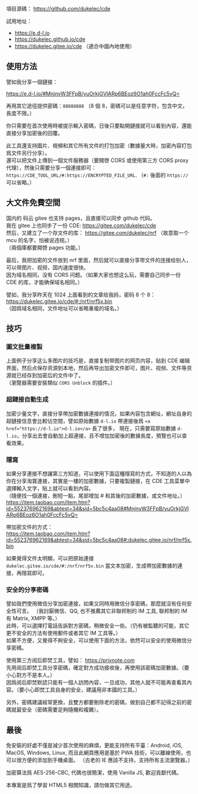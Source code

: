 項目源碼： https://github.com/dukelec/cde

試用地址：
 - https://e.d-l.io
 - https://dukelec.github.io/cde
 - https://dukelec.gitee.io/cde （適合中國內地使用）

## 使用方法

譬如我分享一個鏈接：

https://e.d-l.io/#MnjnvW3FFpB/yuOrkjGVlARp6BEoz6O1ah0FccFc5vQ=

再用其它途徑提供密碼：`88888888` （8 個 8，密碼可以是任意字符，包含中文，長度不限。）

你只需要在首次使用時被提示輸入密碼，日後只要點開鏈接就可以看到內容，還能直接分享加密後的回覆。

此工具還支持圖片、視頻和其它所有文件的打包加密（數據量大時，加密內容打包爲文件另行分享）。  
還可以把文件上傳到一個文件服務器（要開啓 CORS 或使用第三方 CORS proxy 代理），然後只需要分享一個連接即可：`https://CDE_TOOL_URL/#:https://ENCRYPTED_FILE_URL`.
（`#:` 後面的 `https://` 可以省略。）

## 大文件免費空間

国内的 码云 gitee 也支持 pages，且直接可以同步 github 代码。  
我在 gitee 上也同步了一份 CDE: https://gitee.com/dukelec/cde  
然后，又建立了一个存文件的库： https://gitee.com/dukelec/nrf （故意取一个 mcu 的名字，怕被说违规。）  
（兩個庫都要開啓 pages 功能。）

最后，我把加密的文件放到 nrf 里面，然后就可以直接分享带文件的连接给别人，可以带图片、视频，国内速度很快。  
因为域名相同，没有 CORS 问题。（如果大家也想这么玩，需要自己同步一份 CDE 的库，才能确保域名相同。）

譬如，我分享昨天在 1024 上面看到的文章给我妈，密码 8 个 8：  
https://dukelec.gitee.io/cde/#:/nrf/nrf5x.bin  
（因爲域名相同，文件地址可以省略重複的域名。）

## 技巧

### 圖文批量複製

上面例子分享这么多图片的技巧是，直接复制带图片的网页内容，贴到 CDE 编辑界面，然后点保存资源到本地，然后再导出加密文件即可，图片、视频、文件等资源就已经存到加密后的文件中了。  
（瀏覽器需要安裝類似 `CORS Unblock` 的插件。）

### 超鏈接自動生成

加密少量文字，直接分享帶加密數據連接的情況，如果內容包含網址，網址自身的超鏈接信息會比較佔空間，譬如原始數據 `d-l.io` 帶連接後爲 `<a href="https://d-l.io">d-l.io</a>` 長了很多，
現在，只需要寫原始數據 `d-l.io`，分享出去會自動加上超連接，且不增加加密後的數據長度，預覽也可以查看效果。

### 隱寫

如果分享連接不想讓第三方知道，可以使用下面這種隱寫的方式，不知道的人以為你在分享淘寶連接，其實是一樓的加密數據，只要複製鏈接，在 CDE 工具菜單中選擇輸入文字，貼上就可以看到內容。  
（隨便找一個連接，刪短一點，尾部增加 # 和其後的加密數據，或文件地址。）  
https://item.taobao.com/item.htm?id=552376962169&abtest=34&sid=5bc5c4aa08#MnjnvW3FFpB/yuOrkjGVlARp6BEoz6O1ah0FccFc5vQ=

帶加密文件的方式：  
https://item.taobao.com/item.htm?id=552376962169&abtest=34&sid=5bc5c4aa08#:dukelec.gitee.io/nrf/nrf5x.bin

如果覺得文件太明顯，可以把原始連接 `dukelec.gitee.io/cde/#:/nrf/nrf5x.bin` 當文本加密，生成帶加密數據的連接，再隱寫即可。

### 安全的分享密碼

譬如我們使用微信分享加密連接，如果又同時用微信分享密碼，那麼就沒有任何安全性可言。
（我討厭微信、QQ, 也不推薦其它非聯邦制的 IM 工具, 聯邦制的 IM 有 Matrix, XMPP 等。）  
此時，可以選擇打電話告訴對方密碼，稍微安全一些。（仍有被監聽的可能，其它更不安全的方法有使用郵件或者其它 IM 工具等。）  
如果不方便，又覺得不夠安全，可以使用下面的方法，依然可以安全的使用微信分享密碼。

使用第三方阅后即焚工具，譬如： https://privnote.com  
先用阅后即焚工具分享密碼，確定對方成功接收後，再使用該密碼加密數據。（要小心對方不是本人。）  
因爲阅后即焚默認只能有一個人訪問內容，一旦成功，其他人就不可能再查看其內容。（要小心即焚工具自身的安全，建議用非本國的工具。）

另外，密碼建議經常更換，且雙方都要刪除老的密碼，做到自己都不記得之前的密碼就最安全（密碼需要足夠隨機和複雜）。


## 最後

免安裝的好處不僅是減少首次使用的麻煩，更能支持所有平臺：Android, iOS, MacOS, Windows, Linux,
而且此網頁應用是基於 PWA 技術，可以離線使用，也可以很方便的添加到手機桌面。
（古老的 IE 應該不支持，支持所有主流瀏覽器。）

加密算法爲 AES-256-CBC, 代碼也很簡潔，使用 Vanilla JS, 歡迎貢獻代碼。

本專案是爲了學習 HTML5 相關知識，請勿做其它用途。
